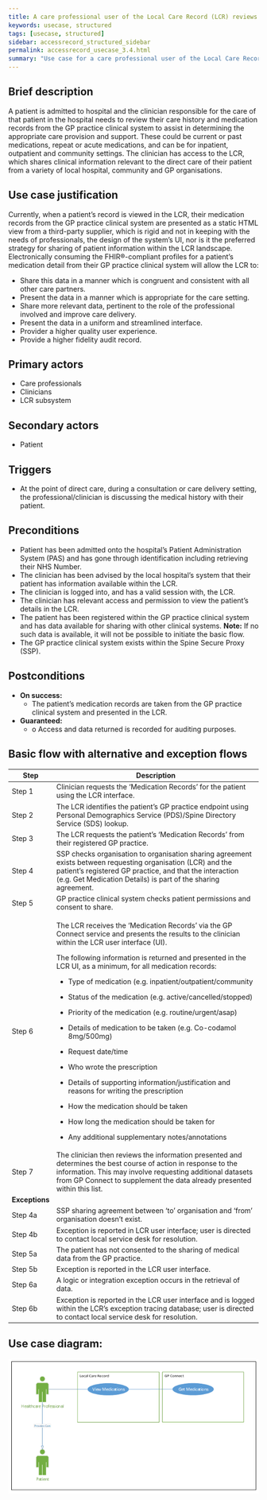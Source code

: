 ```yaml
---
title: A care professional user of the Local Care Record (LCR) reviews a patient’s GP practice medication information
keywords: usecase, structured
tags: [usecase, structured] 
sidebar: accessrecord_structured_sidebar
permalink: accessrecord_usecase_3.4.html
summary: "Use case for a care professional user of the Local Care Record reviews a patient’s GP practice medication information"
---
```


## Brief description
A patient is admitted to hospital and the clinician responsible for the care of that patient in the hospital needs to review their care history and medication records from the GP practice clinical system to assist in determining the appropriate care provision and support. These could be current or past medications, repeat or acute medications, and can be for inpatient, outpatient and community settings. The clinician has access to the LCR, which shares clinical information relevant to the direct care of their patient from a variety of local hospital, community and GP organisations.

## Use case justification
Currently, when a patient’s record is viewed in the LCR, their medication records from the GP practice clinical system are presented as a static HTML view from a third-party supplier, which is rigid and not in keeping with the needs of professionals, the design of the system’s UI, nor is it the preferred strategy for sharing of patient information within the LCR landscape. Electronically consuming the FHIR®-compliant profiles for a patient’s medication detail from their GP practice clinical system will allow the LCR to:

-   Share this data in a manner which is congruent and consistent with all other care partners.
-   Present the data in a manner which is appropriate for the care setting.
-   Share more relevant data, pertinent to the role of the professional involved and improve care delivery.
-   Present the data in a uniform and streamlined interface.
-   Provider a higher quality user experience.
-   Provide a higher fidelity audit record.

## Primary actors
-   Care professionals
-   Clinicians
-   LCR subsystem

## Secondary actors
-   Patient

## Triggers
-   At the point of direct care, during a consultation or care delivery setting, the professional/clinician is discussing the medical history with their patient.

## Preconditions
-   Patient has been admitted onto the hospital’s Patient Administration System (PAS) and has gone through identification including retrieving their NHS Number.
-   The clinician has been advised by the local hospital’s system that their patient has information available within the LCR.
-   The clinician is logged into, and has a valid session with, the LCR.
-   The clinician has relevant access and permission to view the patient’s details in the LCR.
-   The patient has been registered within the GP practice clinical system and has data available for sharing with other clinical systems. **Note:** If no such data is available, it will not be possible to initiate the basic flow.
-   The GP practice clinical system exists within the Spine Secure Proxy (SSP).

## Postconditions

-   **On success:**
    - The patient’s medication records are taken from the GP practice clinical system and presented in the LCR.
-   **Guaranteed:**
    - o	Access and data returned is recorded for auditing purposes.

## Basic flow with alternative and exception flows

<table>
<thead>
<tr class="header">
<th>Step</th>
<th>Description</th>
</tr>
</thead>
<tbody>
<tr class="odd">
<td>Step 1</td>
<td>Clinician requests the ‘Medication Records’ for the patient using the LCR interface.</td>
</tr>
<tr class="even">
<td>Step 2</td>
<td>The LCR identifies the patient’s GP practice endpoint using Personal Demographics Service (PDS)/Spine Directory Service (SDS) lookup.</td>
</tr>
<tr class="odd">
<td>Step 3</td>
<td>The LCR requests the patient’s ‘Medication Records’ from their registered GP practice.</td>
</tr>
<tr class="even">
<td>Step 4</td>
<td>SSP checks organisation to organisation sharing agreement exists between requesting organisation (LCR) and the patient’s registered GP practice, and that the interaction (e.g. Get Medication Details) is part of the sharing agreement.</td>
</tr>
<tr class="odd">
<td>Step 5</td>
<td>GP practice clinical system checks patient permissions and consent to share.</td>
</tr>
<tr class="even">
<td>Step 6</td>
<td><p>The LCR receives the ‘Medication Records’ via the GP Connect service and presents the results to the clinician within the LCR user interface (UI).</p>
<p>The following information is returned and presented in the LCR UI, as a minimum, for all medication records:</p>
<ul>
<li><p>Type of medication (e.g. inpatient/outpatient/community</p></li>
<li><p>Status of the medication (e.g. active/cancelled/stopped)</p></li>
<li><p>Priority of the medication (e.g. routine/urgent/asap)</p></li>
<li><p>Details of medication to be taken (e.g. Co-codamol 8mg/500mg)</p></li>
<li><p>Request date/time</p></li>
<li><p>Who wrote the prescription</p></li>
<li><p>Details of supporting information/justification and reasons for writing the prescription</p></li>
<li><p>How the medication should be taken</p></li>
<li><p>How long the medication should be taken for</p></li>
<li><p>Any additional supplementary notes/annotations</p></li>
</ul></td>
</tr>
<tr class="odd">
<td>Step 7</td>
<td>The clinician then reviews the information presented and determines the best course of action in response to the information. This may involve requesting additional datasets from GP Connect to supplement the data already presented within this list.</td>
</tr>
<tr class="even">
<td><strong>Exceptions </strong></td>
<td></td>
</tr>
<tr class="odd">
<td>Step 4a</td>
<td>SSP sharing agreement between ‘to’ organisation and ‘from’ organisation doesn’t exist.</td>
</tr>
<tr class="even">
<td>Step 4b</td>
<td>Exception is reported in LCR user interface; user is directed to contact local service desk for resolution.</td>
</tr>
<tr class="odd">
<td>Step 5a</td>
<td>The patient has not consented to the sharing of medical data from the GP practice.</td>
</tr>
<tr class="even">
<td>Step 5b</td>
<td>Exception is reported in the LCR user interface.</td>
</tr>
<tr class="odd">
<td>Step 6a</td>
<td>A logic or integration exception occurs in the retrieval of data.</td>
</tr>
<tr class="even">
<td>Step 6b</td>
<td>Exception is reported in the LCR user interface and is logged within the LCR’s exception tracing database; user is directed to contact local service desk for resolution.</td>
</tr>
</tbody>
</table>

## Use case diagram:

<img src="images/access_structured/3.4diagram1.png"/>
